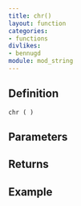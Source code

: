 ```yaml
---
title: chr()
layout: function
categories:
- functions
divlikes:
- bennugd
module: mod_string
---
```


## Definition

    chr ( )

## Parameters

## Returns

## Example
